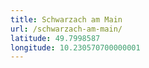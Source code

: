```yaml
---
title: Schwarzach am Main
url: /schwarzach-am-main/
latitude: 49.7998587
longitude: 10.230570700000001
---
```

